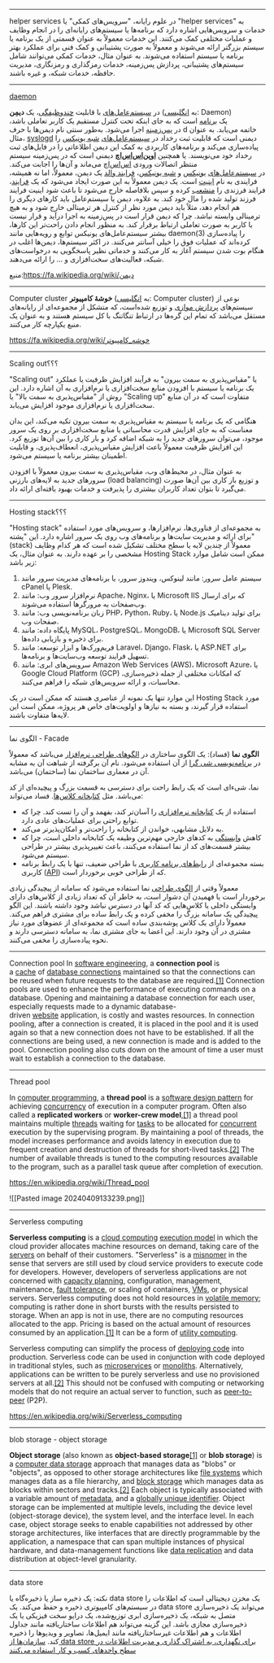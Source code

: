 
----------------------------------
helper services
در علوم رایانه، "سرویس‌های کمکی" یا "helper services" به خدمات و سرویس‌هایی اشاره دارد که برنامه‌ها یا سیستم‌های رایانه‌ای را در انجام وظایف و عملیات مختلفی کمک می‌کنند. این خدمات معمولاً به عنوان قسمتی از یک برنامه یا سیستم بزرگتر ارائه می‌شوند و معمولاً به صورت پشتیبانی و کمک فنی برای عملکرد بهتر برنامه یا سیستم استفاده می‌شوند. به عنوان مثال، خدمات کمکی می‌توانند شامل سیستم‌های پشتیبانی، پردازش پس‌زمینه، خدمات رمزگذاری و رمزنگاری، مدیریت حافظه، خدمات شبکه، و غیره باشند.

------------
[daemon](https://en.wikipedia.org/wiki/Daemon_(computing))

در [سیستم‌عامل‌های](https://fa.wikipedia.org/wiki/%D8%B3%DB%8C%D8%B3%D8%AA%D9%85%E2%80%8C%D8%B9%D8%A7%D9%85%D9%84 "سیستم‌عامل") با قابلیت [چندوظیفگی](https://fa.wikipedia.org/wiki/%DA%86%D9%86%D8%AF%DA%A9%D8%A7%D8%B1%DA%AF%DB%8C "چندکارگی")، یک **دیمِن** (به [انگلیسی](https://fa.wikipedia.org/wiki/%D8%B2%D8%A8%D8%A7%D9%86_%D8%A7%D9%86%DA%AF%D9%84%DB%8C%D8%B3%DB%8C "زبان انگلیسی"): Daemon) یک [برنامه](https://fa.wikipedia.org/wiki/%D8%A8%D8%B1%D9%86%D8%A7%D9%85%D9%87_(%D8%B1%D8%A7%DB%8C%D8%A7%D9%86%D9%87) "برنامه (رایانه)") است که به جای اینکه تحت کنترل مستقیم یک کاربر تعاملی باشد، در [پس‌زمینه](https://fa.wikipedia.org/w/index.php?title=%D9%BE%D8%B3%E2%80%8C%D8%B2%D9%85%DB%8C%D9%86%D9%87_(%D8%A8%D8%B1%D9%86%D8%A7%D9%85%D9%87_%D8%B1%D8%A7%DB%8C%D8%A7%D9%86%D9%87)&action=edit&redlink=1 "پس‌زمینه (برنامه رایانه) (صفحه وجود ندارد)") اجرا می‌شود. به‌طور سنتی نام دیمن‌ها با حرف d خاتمه می‌یابد. به عنوان مثال، [syslogd](https://fa.wikipedia.org/w/index.php?title=Syslogd&action=edit&redlink=1 "Syslogd (صفحه وجود ندارد)") دیمنی است که قابلیت ثبت رخداد در [سیستم‌عامل‌های](https://fa.wikipedia.org/wiki/%D8%B3%DB%8C%D8%B3%D8%AA%D9%85%E2%80%8C%D8%B9%D8%A7%D9%85%D9%84 "سیستم‌عامل") [شبه یونیکس](https://fa.wikipedia.org/wiki/%D8%B4%D8%A8%D9%87_%DB%8C%D9%88%D9%86%DB%8C%DA%A9%D8%B3 "شبه یونیکس") را پیاده‌سازی می‌کند و برنامه‌های کاربردی به کمک این دیمن اطلاعاتی را در فایل‌های ثبت رخداد خود می‌نویسند. یا همچنین **[اوپن‌اس‌اس‌اچ](https://fa.wikipedia.org/wiki/%D8%A7%D9%88%D9%BE%D9%86%E2%80%8C%D8%A7%D8%B3%E2%80%8C%D8%A7%D8%B3%E2%80%8C%D8%A7%DA%86 "اوپن‌اس‌اس‌اچ")** دیمنی است که در پس‌زمینه سیستم منتظر اتصالات ورودی [اس‌اس‌اچ](https://fa.wikipedia.org/wiki/%D8%A7%D8%B3%E2%80%8C%D8%A7%D8%B3%E2%80%8C%D8%A7%DA%86 "اس‌اس‌اچ") می‌ماند و آن‌ها را اجابت می‌کند. در [سیستم‌عامل‌های](https://fa.wikipedia.org/wiki/%D8%B3%DB%8C%D8%B3%D8%AA%D9%85%E2%80%8C%D8%B9%D8%A7%D9%85%D9%84 "سیستم‌عامل") [یونیکس](https://fa.wikipedia.org/wiki/%DB%8C%D9%88%D9%86%DB%8C%DA%A9%D8%B3 "یونیکس") و [شبه یونیکس](https://fa.wikipedia.org/wiki/%D8%B4%D8%A8%D9%87_%DB%8C%D9%88%D9%86%DB%8C%DA%A9%D8%B3 "شبه یونیکس")، [فرایند والد](https://fa.wikipedia.org/wiki/%D9%81%D8%B1%D8%A7%DB%8C%D9%86%D8%AF_%D9%88%D8%A7%D9%84%D8%AF "فرایند والد") یک دیمن، معمولاً، اما نه همیشه، فرایندی به نام [اینیت](https://fa.wikipedia.org/wiki/%D8%A7%DB%8C%D9%86%DB%8C%D8%AA "اینیت") است. یک دیمن معمولاً به این صورت ایجاد می‌شود که یک [فرایند](https://fa.wikipedia.org/wiki/%D9%81%D8%B1%D8%A7%DB%8C%D9%86%D8%AF_(%D8%B9%D9%84%D9%88%D9%85_%D8%B1%D8%A7%DB%8C%D8%A7%D9%86%D9%87) "فرایند (علوم رایانه)")، فرایند فرزندی را [منشعب](https://fa.wikipedia.org/wiki/%D8%A7%D9%86%D8%B4%D8%B9%D8%A7%D8%A8_(%D8%B3%DB%8C%D8%B3%D8%AA%D9%85%E2%80%8C%D8%B9%D8%A7%D9%85%D9%84) "انشعاب (سیستم‌عامل)") کرده و سپس بلافاصله خارج می‌شود تا باعث شود اینیت فرایند فرزند تولید شده را مال خود کند. به علاوه، دیمن یا سیستم‌عامل باید کارهای دیگری را هم انجام دهد، مثلاً باید دیمن مورد نظر از کنترل هر ترمینالی خارج شود و به هیچ ترمینالی وابسته نباشد. چرا که دیمن قرار است در پس‌زمینه به اجرا درآید و قرار نیست با کاربر به صورت تعاملی ارتباط برقرار کند. به منظور انجام دادن راحت‌تر این کارها، بیشتر سیستم‌عامل‌های یونیکس توابع و رویه‌هایی مانند daemon(3) را پیاده‌سازی کرده‌اند که عملیات فوق را خیلی آسانتر می‌کنند. در اکثر سیستم‌ها، دیمن‌ها اغلب در هنگام بوت شدن سیستم آغاز به کار می‌کنند و خدماتی نظیر پاسخگویی به درخواست‌های شبکه، فعالیت‌های سخت‌افزاری و … را ارائه می‌دهند.

منبع:https://fa.wikipedia.org/wiki/دیمن

-----------------
Computer cluster
**خوشهٔ کامپیوتر** (به [انگلیسی](https://fa.wikipedia.org/wiki/%D8%B2%D8%A8%D8%A7%D9%86_%D8%A7%D9%86%DA%AF%D9%84%DB%8C%D8%B3%DB%8C "زبان انگلیسی"): Computer cluster) نوعی از سیستم‌های [پردازش موازی](https://fa.wikipedia.org/wiki/%D9%BE%D8%B1%D8%AF%D8%A7%D8%B2%D8%B4_%D9%85%D9%88%D8%A7%D8%B2%DB%8C "پردازش موازی") و توزیع شده‌است، که متشکل از مجموعه‌ای از رایانه‌های مستقل می‌باشد که تمام این گره‌ها در ارتباط تنگاتنگ با کل سیستم هستند و به عنوان یک منبع یکپارچه کار می‌کنند.

https://fa.wikipedia.org/wiki/خوشه_کامپیوتر

--------------------

Scaling out؟؟؟

"Scaling out" یا "مقیاس‌پذیری به سمت بیرون" به فرآیند افزایش ظرفیت یا عملکرد یک برنامه یا سیستم با افزودن منابع سخت‌افزاری یا نرم‌افزاری به آن اشاره دارد. این روش از "مقیاس‌پذیری به سمت بالا" یا "Scaling up" متفاوت است که در آن منابع سخت‌افزاری یا نرم‌افزاری موجود افزایش می‌یابد.

هنگامی که یک برنامه یا سیستم به مقیاس‌پذیری به سمت بیرون تکیه می‌کند، این بدان معناست که به جای افزایش قدرت محاسباتی یا منابع سخت‌افزاری بر روی یک سرور موجود، می‌توان سرور‌های جدید را به شبکه اضافه کرد و بار کاری را بین آن‌ها توزیع کرد. این افزایش ظرفیت معمولاً باعث افزایش مقیاس‌پذیری، انعطاف‌پذیری، و قابلیت اطمینان بیشتر برنامه یا سیستم می‌شود.

به عنوان مثال، در محیط‌های وب، مقیاس‌پذیری به سمت بیرون معمولاً با افزودن سرور‌های جدید به لایه‌های بارزنی (load balancing) و توزیع بار کاری بین آن‌ها صورت می‌گیرد تا بتوان تعداد کاربران بیشتری را پذیرفت و خدمات بهبود یافته‌ای ارائه داد.

----------------
Hosting stack؟؟؟

"Hosting stack" به مجموعه‌ای از فناوری‌ها، نرم‌افزارها، و سرویس‌های مورد استفاده برای ارائه و مدیریت سایت‌ها و برنامه‌های وب روی یک سرور اشاره دارد. این "پشته" (stack) معمولاً از چندین لایه یا سطح مختلف تشکیل شده است که هر کدام وظایف مشخصی را بر عهده دارند. به عنوان مثال، یک Hosting Stack ممکن است شامل موارد زیر باشد:

1. سیستم عامل سرور: مانند لینوکس، ویندوز سرور، یا برنامه‌های مدیریت سرور مانند cPanel یا Plesk.
2. نرم‌افزار سرور وب: مانند Apache، Nginx، یا Microsoft IIS که برای ارسال وب‌صفحات به مرورگرها استفاده می‌شوند.
3. زبان برنامه‌نویسی وب: مانند PHP، Python، Ruby، یا Node.js برای تولید دینامیک صفحات وب.
4. پایگاه داده: مانند MySQL، PostgreSQL، MongoDB، یا Microsoft SQL Server برای ذخیره و بازیابی داده‌ها.
5. فریم‌ورک‌ها و ابزار توسعه: مانند Laravel، Django، Flask، یا ASP.NET برای تسهیل فرایند توسعه وب‌سایت‌ها و برنامه‌ها.
6. سرویس‌های ابری: مانند Amazon Web Services (AWS)، Microsoft Azure، یا Google Cloud Platform (GCP) که امکانات مختلفی از جمله ذخیره‌سازی، محاسبات، و ارائه سرویس‌های شبکه را فراهم می‌کنند.

این موارد تنها یک نمونه از عناصری هستند که ممکن است در یک Hosting Stack مورد استفاده قرار گیرند، و بسته به نیازها و اولویت‌های خاص هر پروژه، ممکن است این لایه‌ها متفاوت باشند.

-------------
الگوی نما -  Facade

**الگوی نما** (فساد): یک الگوی ساختاری در [الگوهای طراحی نرم‌افزار](https://fa.wikipedia.org/wiki/%D8%A7%D9%84%DA%AF%D9%88%DB%8C_%D8%B7%D8%B1%D8%A7%D8%AD%DB%8C_(%D8%AF%D8%A7%D9%86%D8%B4_%D8%B1%D8%A7%DB%8C%D8%A7%D9%86%D9%87) "الگوی طراحی (دانش رایانه)") می‌باشد که معمولاً در [برنامه‌نویسی شی گرا](https://fa.wikipedia.org/wiki/%D8%A8%D8%B1%D9%86%D8%A7%D9%85%D9%87%E2%80%8C%D9%86%D9%88%DB%8C%D8%B3%DB%8C_%D8%B4%DB%8C%D8%A1%DA%AF%D8%B1%D8%A7 "برنامه‌نویسی شیءگرا") از آن استفاده می‌شود. نام آن برگرفته از شباهت آن به مشابه آن در معماری ساختمان نما (ساختمان) می‌باشد.

نما، شیءای است که یک رابط راحت برای دسترسی به قسمت بزرگ و پیچیده‌ای از کد می‌باشد. مثل [کتابخانه کلاس‌ها](https://fa.wikipedia.org/wiki/%DA%A9%D8%AA%D8%A7%D8%A8%D8%AE%D8%A7%D9%86%D9%87_(%D8%B1%D8%A7%DB%8C%D8%A7%D9%86%D9%87) "کتابخانه (رایانه)"). فساد می‌تواند:

- استفاده از یک [کتابخانه نرم‌افزاری](https://fa.wikipedia.org/wiki/%DA%A9%D8%AA%D8%A7%D8%A8%D8%AE%D8%A7%D9%86%D9%87_(%D8%B1%D8%A7%DB%8C%D8%A7%D9%86%D9%87) "کتابخانه (رایانه)") را آسان‌تر کند، بفهمد و آن را تست کند. چرا که توابع راحتی برای عملیات‌های عادی دارد.
- به دلایل مشابهی، خواندن از کتابخانه را راحت‌تر و امکان‌پذیرتر می‌کند.
- کاهش [وابستگی](https://fa.wikipedia.org/wiki/%D8%AC%D9%81%D8%AA%DA%AF%D8%B1%DB%8C_(%D8%AF%D8%A7%D9%86%D8%B4_%D8%B1%D8%A7%DB%8C%D8%A7%D9%86%D9%87) "جفتگری (دانش رایانه)") به کدهای خارجی مهم‌ترین وظیفه یک کتابخانه داخلی است، چرا که بیشتر قسمت‌های کد از نما استفاده می‌کنند، باعث تغییرپذیری بیشتر در طراحی سیستم می‌شود.
- بسته مجموعه‌ای از [رابط‌های برنامه کاربری](https://fa.wikipedia.org/wiki/%D8%B1%D8%A7%D8%A8%D8%B7_%D8%A8%D8%B1%D9%86%D8%A7%D9%85%D9%87%E2%80%8C%D9%86%D9%88%DB%8C%D8%B3%DB%8C_%DA%A9%D8%A7%D8%B1%D8%A8%D8%B1%D8%AF%DB%8C "رابط برنامه‌نویسی کاربردی") با طراحی ضعیف، تنها با یک رابط برنامه کاربری ([API](https://fa.wikipedia.org/wiki/API "API")) که از طراحی خوبی برخوردار است.

معمولاً وقتی از [الگوی طراحی](https://fa.wikipedia.org/wiki/%D8%A7%D9%84%DA%AF%D9%88%DB%8C_%D8%B7%D8%B1%D8%A7%D8%AD%DB%8C "الگوی طراحی") نما استفاده می‌شود که سامانه از پیچیدگی زیادی برخوردار است یا فهمیدن آن دشوار است، به خاطر آن که تعداد زیادی از کلاس‌های دارای وابستگی داخلی یا کلاس‌هایی که کد آنها در دسترس نباشد وجود داشته باشند. این الگو پیچیدگی یک سامانه بزرگ را مخفی کرده و یک رابط ساده برای مشتری فراهم می‌کند. معمولاً دارای یک کلاس پوشه‌بندی ساده است که مجموعه‌ای از عضوهای مورد نیاز مشتری در آن وجود دارند. این اعضا به جای مشتری نما، به سامانه دسترسی دارند و نحوه پیاده‌سازی را مخفی می‌کنند.


-----------------
 Connection pool
In [software engineering](https://en.wikipedia.org/wiki/Software_engineering "Software engineering"), a **connection pool** is a [cache](https://en.wikipedia.org/wiki/Database_cache "Database cache") of [database connections](https://en.wikipedia.org/wiki/Database_connection "Database connection") maintained so that the connections can be reused when future requests to the database are required.[[1]](https://en.wikipedia.org/wiki/Connection_pool#cite_note-Pugh-1) Connection pools are used to enhance the performance of executing commands on a database. Opening and maintaining a database connection for each user, especially requests made to a dynamic database-driven [website](https://en.wikipedia.org/wiki/Website "Website") application, is costly and wastes resources. In connection pooling, after a connection is created, it is placed in the pool and it is used again so that a new connection does not have to be established. If all the connections are being used, a new connection is made and is added to the pool. Connection pooling also cuts down on the amount of time a user must wait to establish a connection to the database.

-------------------------

 Thread pool
 
In [computer programming](https://en.wikipedia.org/wiki/Computer_programming "Computer programming"), a **thread pool** is a [software design pattern](https://en.wikipedia.org/wiki/Software_design_pattern "Software design pattern") for achieving [concurrency](https://en.wikipedia.org/wiki/Concurrency_(computer_science) "Concurrency (computer science)") of execution in a computer program. Often also called a **replicated workers** or **worker-crew model**,[[1]](https://en.wikipedia.org/wiki/Thread_pool#cite_note-1) a thread pool maintains multiple [threads](https://en.wikipedia.org/wiki/Thread_(computer_science) "Thread (computer science)") waiting for [tasks](https://en.wikipedia.org/wiki/Task_(computers) "Task (computers)") to be allocated for [concurrent](https://en.wikipedia.org/wiki/Concurrent_computing "Concurrent computing") execution by the supervising program. By maintaining a pool of threads, the model increases performance and avoids latency in execution due to frequent creation and destruction of threads for short-lived tasks.[[2]](https://en.wikipedia.org/wiki/Thread_pool#cite_note-2) The number of available threads is tuned to the computing resources available to the program, such as a parallel task queue after completion of execution.

https://en.wikipedia.org/wiki/Thread_pool

![[Pasted image 20240409133239.png]]

----------------
 Serverless computing
 
**Serverless computing** is a [cloud computing](https://en.wikipedia.org/wiki/Cloud_computing "Cloud computing") [execution model](https://en.wikipedia.org/wiki/Execution_model "Execution model") in which the cloud provider allocates machine resources on demand, taking care of the [servers](https://en.wikipedia.org/wiki/Server_(computing) "Server (computing)") on behalf of their customers. "Serverless" is a [misnomer](https://en.wikipedia.org/wiki/Misnomer "Misnomer") in the sense that servers are still used by cloud service providers to execute code for developers. However, developers of serverless applications are not concerned with [capacity planning](https://en.wikipedia.org/wiki/Capacity_planning "Capacity planning"), configuration, management, maintenance, [fault tolerance](https://en.wikipedia.org/wiki/Fault_tolerance "Fault tolerance"), or scaling of containers, [VMs](https://en.wikipedia.org/wiki/Virtual_machine "Virtual machine"), or physical servers. Serverless computing does not hold resources in [volatile memory](https://en.wikipedia.org/wiki/Volatile_memory "Volatile memory"); computing is rather done in short bursts with the results persisted to storage. When an app is not in use, there are no computing resources allocated to the app. Pricing is based on the actual amount of resources consumed by an application.[[1]](https://en.wikipedia.org/wiki/Serverless_computing#cite_note-techcrunch-lambda-1) It can be a form of [utility computing](https://en.wikipedia.org/wiki/Utility_computing "Utility computing").

Serverless computing can simplify the process of [deploying code](https://en.wikipedia.org/wiki/Software_deployment "Software deployment") into production. Serverless code can be used in conjunction with code deployed in traditional styles, such as [microservices](https://en.wikipedia.org/wiki/Microservices "Microservices") or [monoliths](https://en.wikipedia.org/wiki/Monolithic_application "Monolithic application"). Alternatively, applications can be written to be purely serverless and use no provisioned servers at all.[[2]](https://en.wikipedia.org/wiki/Serverless_computing#cite_note-lambda-api-gateway-2) This should not be confused with computing or networking models that do not require an actual server to function, such as [peer-to-peer](https://en.wikipedia.org/wiki/Peer-to-peer "Peer-to-peer") (P2P).

https://en.wikipedia.org/wiki/Serverless_computing

-----------------
blob storage - object storage

**Object storage** (also known as **object-based storage**[[1]](https://en.wikipedia.org/wiki/Object_storage#cite_note-1) or **blob storage**) is a [computer data storage](https://en.wikipedia.org/wiki/Computer_data_storage "Computer data storage") approach that manages data as "blobs" or "objects", as opposed to other storage architectures like [file systems](https://en.wikipedia.org/wiki/File_systems "File systems") which manages data as a file hierarchy, and [block storage](https://en.wikipedia.org/wiki/Block_storage "Block storage") which manages data as blocks within sectors and tracks.[[2]](https://en.wikipedia.org/wiki/Object_storage#cite_note-2) Each object is typically associated with a variable amount of [metadata](https://en.wikipedia.org/wiki/Metadata "Metadata"), and a [globally unique identifier](https://en.wikipedia.org/wiki/Globally_unique_identifier "Globally unique identifier"). Object storage can be implemented at multiple levels, including the device level (object-storage device), the system level, and the interface level. In each case, object storage seeks to enable capabilities not addressed by other storage architectures, like interfaces that are directly programmable by the application, a namespace that can span multiple instances of physical hardware, and data-management functions like [data replication](https://en.wikipedia.org/wiki/Data_replication "Data replication") and data distribution at object-level granularity.


-----------------


 data store 
 
نکته: یک ذخیره ساز یا ذخیره‌گاه یا data store یک مخزن دیجیتالی است که اطلاعات را در سیستم‌های کامپیوتری ذخیره و حفظ می‌کند. یک data store می‌تواند یک ذخیره‌سازی متصل به شبکه، یک ذخیره‌سازی ابری توزیع‌شده، یک درایو سخت فیزیکی یا یک ذخیره‌سازی مجازی باشد. این گزینه می‌تواند هم اطلاعات ساختاریافته مانند جداول اطلاعات و هم اطلاعات غیرساختاریافته مانند ایمیل‌ها، تصاویر و ویدیوها را ذخیره کند. [سازمان‌ها از data store برای نگهداری، به اشتراک گذاری و مدیریت اطلاعات در سطح واحدهای کسب و کار استفاده می‌کنند](https://en.wikipedia.org/wiki/Data_store)
